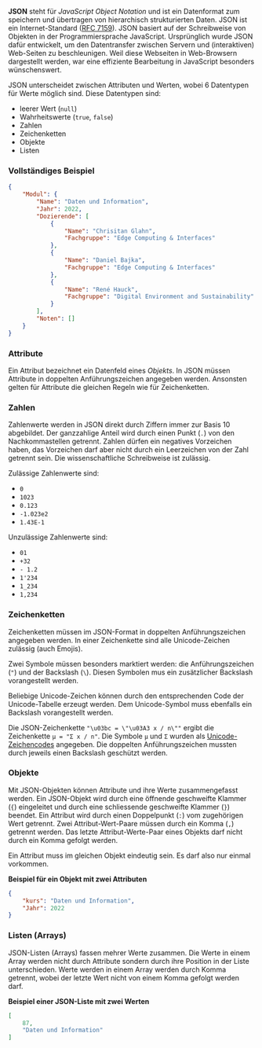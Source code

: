 **JSON** steht für *JavaScript Object Notation* und ist ein Datenformat zum speichern und übertragen von hierarchisch strukturierten Daten. JSON ist ein Internet-Standard ([RFC 7159](https://www.rfc-editor.org/rfc/rfc7159)). JSON basiert auf der Schreibweise von Objekten in der Programmiersprache JavaScript. Ursprünglich wurde JSON dafür entwickelt, um den Datentransfer zwischen Servern und (interaktiven) Web-Seiten zu beschleunigen. Weil diese Webseiten in Web-Browsern dargestellt werden, war eine effiziente Bearbeitung in JavaScript besonders wünschenswert. 

JSON unterscheidet zwischen Attributen und Werten, wobei 6 Datentypen für Werte möglich sind. Diese Datentypen sind: 

- leerer Wert (`null`)
- Wahrheitswerte (`true`, `false`)
- Zahlen 
- Zeichenketten
- Objekte
- Listen


### Vollständiges Beispiel

```JSON
{
    "Modul": { 
        "Name": "Daten und Information",
        "Jahr": 2022,
        "Dozierende": [
            {
                "Name": "Chrisitan Glahn",
                "Fachgruppe": "Edge Computing & Interfaces"
            },
            {
                "Name": "Daniel Bajka",
                "Fachgruppe": "Edge Computing & Interfaces"
            },
            {
                "Name": "René Hauck",
                "Fachgruppe": "Digital Environment and Sustainability"
            }
        ],
        "Noten": []
    }
}
```

### Attribute

Ein Attribut bezeichnet ein Datenfeld eines *Objekts*. In JSON müssen Attribute in doppelten Anführungszeichen angegeben werden. Ansonsten gelten für Attribute die gleichen Regeln wie für Zeichenketten. 

### Zahlen

Zahlenwerte werden in JSON direkt durch Ziffern immer zur Basis 10 abgebildet. Der ganzzahlige Anteil wird durch einen Punkt (`.`) von den Nachkommastellen getrennt. Zahlen dürfen ein negatives Vorzeichen haben, das Vorzeichen darf aber nicht durch ein Leerzeichen von der Zahl getrennt sein. Die wissenschaftliche Schreibweise ist zulässig.

Zulässige Zahlenwerte sind: 

- `0`
- `1023`
- `0.123`
- `-1.023e2`
- `1.43E-1`

Unzulässige Zahlenwerte sind: 

- `01`
- `+32`
- `- 1.2`
- `1'234`
- `1_234`
- `1,234`

### Zeichenketten

Zeichenketten müssen im JSON-Format in doppelten Anführungszeichen angegeben werden. In einer Zeichenkette sind alle Unicode-Zeichen zulässig (auch Emojis). 

Zwei Symbole müssen besonders marktiert werden: die Anführungszeichen (`"`) und der Backslash (`\`). Diesen Symbolen mus ein zusätzlicher Backslash vorangestellt werden. 

Beliebige Unicode-Zeichen können durch den entsprechenden Code der Unicode-Tabelle erzeugt werden. Dem Unicode-Symbol muss ebenfalls ein Backslash vorangestellt werden. 

Die JSON-Zeichenkette `"\u03bc = \"\u03A3 x / n\""` ergibt die Zeichenkette `µ = "Σ x / n"`. Die Symbole `µ` und `Σ` wurden als [Unicode-Zeichencodes](https://en.wikipedia.org/wiki/List_of_Unicode_characters) angegeben. Die doppelten Anführungszeichen mussten durch jeweils einen Backslash geschützt werden.

### Objekte

Mit JSON-Objekten können Attribute und ihre Werte zusammengefasst werden. Ein JSON-Objekt wird durch eine öffnende geschweifte Klammer (`{`) eingeleitet und durch eine schliessende geschweifte Klammer (`}`) beendet. Ein Attribut wird durch einen Doppelpunkt (`:`) vom zugehörigen Wert getrennt. Zwei Attribut-Wert-Paare müssen durch ein Komma (`,`) getrennt werden. Das letzte Attribut-Werte-Paar eines Objekts darf nicht durch ein Komma gefolgt werden.  

Ein Attribut muss im gleichen Objekt eindeutig sein. Es darf also nur einmal vorkommen.

**Beispiel für ein Objekt mit zwei Attributen**

```JSON
{
    "kurs": "Daten und Information", 
    "Jahr": 2022
}
```


### Listen (Arrays)

JSON-Listen (Arrays) fassen mehrer Werte zusammen. Die Werte in einem Array werden nicht durch Attribute sondern durch ihre Position in der Liste unterschieden. Werte werden in einem Array werden durch Komma getrennt, wobei der letzte Wert nicht von einem  Komma gefolgt werden darf.

**Beispiel einer JSON-Liste mit zwei Werten**

```JSON
[
    87, 
    "Daten und Information" 
]
```
